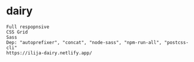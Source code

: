 # dairy

    Full respopnsive
    CSS Grid
    Sass
    Dep: "autoprefixer", "concat", "node-sass", "npm-run-all", "postcss-cli"
    https://ilija-dairy.netlify.app/

